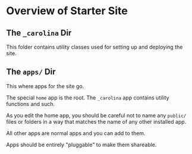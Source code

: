 
# Overview of Starter Site #

## The `_carolina` Dir #

This folder contains utility classes used for setting up and deploying the
site.

## The `apps/` Dir #

This where apps for the site go.

The special `home` app is the root. The `_carolina` app contains
utility functions and such.

As you edit the home app, you should be careful not to name any `public/` files
or folders in a way that matches the name of any other installed app.

All other apps are normal apps and you can add to them.

Apps should be entirely "pluggable" to make them shareable.

